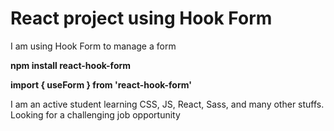 # React project using Hook Form

I am using Hook Form to manage a form

**npm install react-hook-form**

**import { useForm } from 'react-hook-form'**

I am an active student learning CSS, JS, React, Sass, and many other stuffs. Looking for a challenging job opportunity
